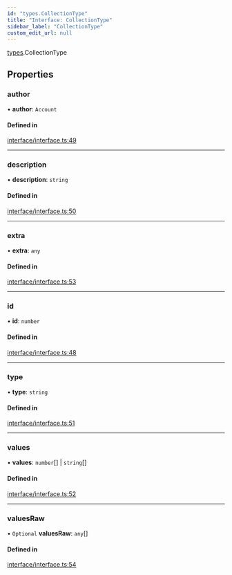 ```yaml
---
id: "types.CollectionType"
title: "Interface: CollectionType"
sidebar_label: "CollectionType"
custom_edit_url: null
---
```


[types](../namespaces/types.md).CollectionType

## Properties

### author

• **author**: `Account`

#### Defined in

[interface/interface.ts:49](https://github.com/CityOfZion/isengard/blob/bbb1dd3/sdk/src/interface/interface.ts#L49)

___

### description

• **description**: `string`

#### Defined in

[interface/interface.ts:50](https://github.com/CityOfZion/isengard/blob/bbb1dd3/sdk/src/interface/interface.ts#L50)

___

### extra

• **extra**: `any`

#### Defined in

[interface/interface.ts:53](https://github.com/CityOfZion/isengard/blob/bbb1dd3/sdk/src/interface/interface.ts#L53)

___

### id

• **id**: `number`

#### Defined in

[interface/interface.ts:48](https://github.com/CityOfZion/isengard/blob/bbb1dd3/sdk/src/interface/interface.ts#L48)

___

### type

• **type**: `string`

#### Defined in

[interface/interface.ts:51](https://github.com/CityOfZion/isengard/blob/bbb1dd3/sdk/src/interface/interface.ts#L51)

___

### values

• **values**: `number`[] \| `string`[]

#### Defined in

[interface/interface.ts:52](https://github.com/CityOfZion/isengard/blob/bbb1dd3/sdk/src/interface/interface.ts#L52)

___

### valuesRaw

• `Optional` **valuesRaw**: `any`[]

#### Defined in

[interface/interface.ts:54](https://github.com/CityOfZion/isengard/blob/bbb1dd3/sdk/src/interface/interface.ts#L54)
